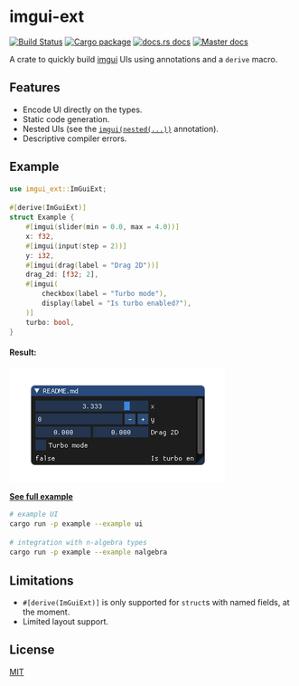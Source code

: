 # imgui-ext

[![Build Status](https://img.shields.io/travis/germangb/imgui-ext/master.svg?style=flat-square)](https://travis-ci.org/germangb/imgui-ext)
[![Cargo package](https://img.shields.io/crates/v/imgui-ext.svg?style=flat-square)](https://crates.io/crates/imgui-ext)
[![docs.rs docs](https://docs.rs/imgui-ext/badge.svg?style=flat-square)](https://docs.rs/imgui-ext)
[![Master docs](https://img.shields.io/badge/docs-master-blue.svg?style=flat-square)](https://germangb.github.io/imgui-ext/)


A crate to quickly build [imgui] UIs using annotations and a `derive` macro.

[imgui]: https://github.com/Gekkio/imgui-rs

## Features

* Encode UI directly on the types.
* Static code generation.
* Nested UIs (see the [`imgui(nested(...))`][nested] annotation).
* Descriptive compiler errors.

[nested]: https://germangb.github.io/imgui-ext/imgui_ext/nested/index.html

[example]: ./imgui_derive/CODEGEN.md

## Example

```rust
use imgui_ext::ImGuiExt;

#[derive(ImGuiExt)]
struct Example {
    #[imgui(slider(min = 0.0, max = 4.0))]
    x: f32,
    #[imgui(input(step = 2))]
    y: i32,
    #[imgui(drag(label = "Drag 2D"))]
    drag_2d: [f32; 2],
    #[imgui(
        checkbox(label = "Turbo mode"),
        display(label = "Is turbo enabled?"),
    )]
    turbo: bool,
}
```

#### Result:

![](assets/demo.png)

[**See full example**](example/examples/example.rs)

```bash
# example UI
cargo run -p example --example ui

# integration with n-algebra types
cargo run -p example --example nalgebra
```

[result]: assets/demo.png

## Limitations

* `#[derive(ImGuiExt)]` is only supported for `struct`s with named fields, at the moment.
* Limited layout support.

## License

[MIT](LICENSE.md)
